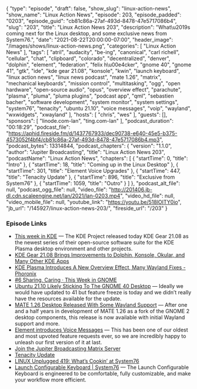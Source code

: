 {
  "type": "episode",
  "draft": false,
  "show_slug": "linux-action-news",
  "show_name": "Linux Action News",
  "episode": 203,
  "episode_padded": "0203",
  "episode_guid": "cb81c86a-27af-493d-8478-47e5717086b4",
  "slug": "203",
  "title": "Linux Action News 203",
  "description": "What\u2019s coming next for the Linux desktop, and some exclusive news from System76.",
  "date": "2021-08-22T20:00:00-07:00",
  "header_image": "/images/shows/linux-action-news.png",
  "categories": [
    "Linux Action News"
  ],
  "tags": [
    "atril",
    "audacity",
    "be-ing",
    "canonical",
    "carl richell",
    "cellular",
    "chat",
    "clipboard",
    "colorado",
    "decentralized",
    "denver",
    "dolphin",
    "element",
    "federation",
    "felix h\u00e4cker",
    "gnome 40",
    "gnome 41",
    "gtk",
    "ide",
    "kde gear 21.08",
    "konsole",
    "kwin",
    "launch keyboard",
    "linux action news",
    "linux news podcast",
    "mate 1.26",
    "matrix",
    "mechanical keyboards",
    "mission control",
    "multitasking",
    "ogg",
    "open hardware",
    "open-source audio",
    "opus",
    "overview effect",
    "parachute",
    "plasma",
    "pluma",
    "pluma plugins",
    "podcast app",
    "qml",
    "sebastien bacher",
    "software development",
    "system monitor",
    "system settings",
    "system76",
    "tenacity",
    "ubuntu 21.10",
    "voice messages",
    "voip",
    "wayland",
    "wxwidgets",
    "xwayland"
  ],
  "hosts": [
    "chris",
    "wes"
  ],
  "guests": [],
  "sponsors": [
    "linode.com-lan",
    "ting.com-lan"
  ],
  "podcast_duration": "00:18:29",
  "podcast_file": "https://aphid.fireside.fm/d/1437767933/dec90738-e640-45e5-b375-4573052f4bf4/cb81c86a-27af-493d-8478-47e5717086b4.mp3",
  "podcast_bytes": 13314844,
  "podcast_chapters": {
    "version": "1.1.0",
    "author": "Jupiter Broadcasting",
    "title": "Linux Action News 203",
    "podcastName": "Linux Action News",
    "chapters": [
      {
        "startTime": 0,
        "title": "Intro"
      },
      {
        "startTime": 18,
        "title": "Coming up in the Linux Desktop"
      },
      {
        "startTime": 301,
        "title": "Element Voice Upgrades"
      },
      {
        "startTime": 447,
        "title": "Tenacity Update"
      },
      {
        "startTime": 896,
        "title": "Exclusive from System76"
      },
      {
        "startTime": 1059,
        "title": "Outro"
      }
    ]
  },
  "podcast_alt_file": null,
  "podcast_ogg_file": null,
  "video_file": "http://201406.jb-dl.cdn.scaleengine.net/lan/2021/lan-0203.mp4",
  "video_hd_file": null,
  "video_mobile_file": null,
  "youtube_link": "https://youtu.be/518lOITY0io",
  "jb_url": "/145927/linux-action-news-203/",
  "fireside_url": "/203"
}


### Episode Links

  * [This week in KDE](https://pointieststick.com/2021/08/20/this-week-in-kde-some-cool-new-stuff/ "This week in KDE") — The KDE Project released today KDE Gear 21.08 as the newest series of their open-source software suite for the KDE Plasma desktop environment and other projects.
  * [KDE Gear 21.08 Brings Improvements to Dolphin, Konsole, Okular, and Many Other KDE Apps](https://9to5linux.com/kde-gear-21-08-brings-improvements-to-dolphin-konsole-okular-and-many-other-kde-apps "KDE Gear 21.08 Brings Improvements to Dolphin, Konsole, Okular, and Many Other KDE Apps")
  * [KDE Plasma Introduces A New Overview Effect, Many Wayland Fixes - Phoronix](https://www.phoronix.com/scan.php?page=news_item&px=KDE-New-Overview-Effect "KDE Plasma Introduces A New Overview Effect, Many Wayland Fixes - Phoronix")
  * [#6 Sharing, Caring · This Week in GNOME](https://thisweek.gnome.org/posts/2021/08/twig-6/ "#6 Sharing, Caring · This Week in GNOME")
  * [Ubuntu 21.10 Likely Sticking To The GNOME 40 Desktop](https://www.phoronix.com/scan.php?page=news_item&px=Ubuntu-21.10-With-GNOME-40 "Ubuntu 21.10 Likely Sticking To The GNOME 40 Desktop") — Ideally we would have updated to 41 but feature freeze is today and we didn’t really have the resources available for the update.
  * [MATE 1.26 Desktop Released With Some Wayland Support](https://www.phoronix.com/scan.php?page=news_item&px=MATE-1.26-Desktop "MATE 1.26 Desktop Released With Some Wayland Support") — After one and a half years in development of MATE 1.26 as a fork of the GNOME 2 desktop components, this release is now available with initial Wayland support and more.
  * [Element introduces Voice Messages](https://element.io/blog/introducing-voice-messages-and-so-much-more/ "Element introduces Voice Messages") — This has been one of our oldest and most upvoted feature requests ever, so we are incredibly happy to unleash our first version of it at last.
  * [Join the Jupiter Broadcasting Matrix Server](http://linuxunplugged.com/matrix "Join the Jupiter Broadcasting Matrix Server")
  * [Tenacity Update](https://github.com/tenacityteam/tenacity/issues/90#issuecomment-901585714 "Tenacity Update")
  * [LINUX Unplugged 419: What’s Cookin’ at System76](https://linuxunplugged.com/419 "LINUX Unplugged 419: What’s Cookin’ at System76")
  * [Launch Configurable Keyboard | System76](https://system76.com/accessories/launch "Launch Configurable Keyboard | System76") — The Launch Configurable Keyboard is engineered to be comfortable, fully customizable, and make your workflow more efficient.


